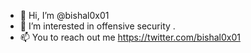 - 👋 Hi, I’m @bishal0x01
- 👀 I’m interested in offensive security .
- 📫 You to reach out me https://twitter.com/bishal0x01
